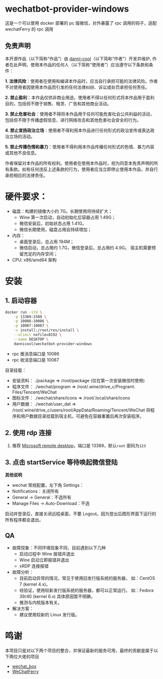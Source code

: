 # wechatbot-provider-windows

这是一个可以使用 docker 部署的 pc 版微信，对外暴露了 rpc 调用的钩子，适配 wechatFerry 的 rpc 调用

## 免责声明

本开源作品（以下简称“作品”）由 [danni-cool](https://github.com/danni-cool)（以下简称“作者”）开发并维护, 作者在此声明，使用本作品的任何人（以下简称“使用者”）应当遵守以下条款和条件：

**1. 法律风险**：使用者在使用和编译本作品时，应当自行承担可能的法律风险。作者不对使用者因使用本作品而引发的任何法律纠纷、诉讼或处罚承担任何责任。

**2. 禁止盈利**：本作品仅供非商业用途。使用者不得以任何形式将本作品用于盈利目的，包括但不限于销售、租赁、广告和其他商业活动。

**3. 禁止危害社会**：使用者不得将本作品用于任何可能危害社会公共利益的活动，包括但不限于传播虚假信息、进行网络攻击和其他危害社会安全的行为。

**4. 禁止宣扬政治立场**：使用者不得利用本作品进行任何形式的政治宣传或表达政治立场的活动。

**5. 禁止传播色情和暴力**：使用者不得利用本作品传播任何形式的色情、暴力内容或其他不良信息。

作者保留对本作品的所有权利。使用者在使用本作品时，视为同意本免责声明的所有条款。如有任何违反上述条款的行为，使用者应当立即停止使用本作品，并自行承担相应的法律责任。

# 硬件要求：

- 磁盘：构建的镜像大小约 7G。长期使用将持续扩大；
  - Wine 第一次启动，自动初始化后容器占用 1.49G；
  - 微信安装后，初始状态占用 1.41G。
  - 微信长期使用，磁盘占用会持续增加；
- 内存：
  - 桌面登录后，总占用 194M；
  - 微信启动，总占用约 1.7G，微信登录后，总占用约 4.9G。 宿主机需要预留充足的内存空间；
- CPU: x86/amd64 架构

# 安装

## 1. 启动容器

```bash
docker run -itd \
    -p 13389:3389 \
    -p 10086:10086 \
    -p 10087:10087 \
    -v install:/root/res/install \
    --ulimit nofile=8192 \
    --name DESKTOP \
    dannicool/wechatbot-provider-windows
```

- rpc 推消息端口是 10086
- rpc 收消息端口是 10087

目录挂载：
- 安装资料： ./package => /root/package (仅在第一次安装微信时使用)
- 程序文件： ./wechat/program => /root/.wine/drive_c/Program\ Files/Tencent/WeChat
- 图标文件： ./wechat/share/icons => /root/.local/share/icons
- 用户数据： ./wechat/user_dat => /root/.wine/drive_c/users/root/AppData/Roaming/Tencent/WeChat
将程序和用户数据目录挂载到宿主机，可避免在容器重置后再次安装程序。

## 2. 使用 rdp 连接

1. 推荐 [Microsoft remote desktop](https://apps.microsoft.com/detail/9wzdncrfj3ps?hl=en-US&gl=US)，端口是 13389，默认`root` 密码为`123`

## 3. 点击 startService 等待唤起微信登陆


**其他说明**

- wechat 常规配置，左下角 Settings：
- Notifications：关闭所有
- General -> General：不选所有
- Manage Files -> Auto-Download：不选

启动并登录后，直接关闭远程桌面，不要 Logout。因为登出后图形界面下运行的所有程序都会退出。

## QA

- 故障现象：不同环境现象不同，目前遇到以下几种
  - 启动过程中 Wine 报错并退出
  - Wine 启动立即报错并退出
  - xRDP 连接报错
- 故障分析：
  - 目前启动异常的情况，常见于使用旧发行版系统的服务器， 如：CentOS 7 (kernel 4.x)。
  - 经验证，使用较新发行版系统的服务器，都可以正常运行。 如：Fedora 39/40 (kernel 6.x) 具体原因暂不明确，
  - 推测与内核版本有关。
- 解决方案：
  - 建议使用较新的 Linux 发行版。


# 鸣谢

本项目只是对以下两个项目的整合，并保证最新的服务可用，最终的贡献是属于以下两位大佬的项目

- [wechat_box](https://github.com/Saroth/docker_wechat)
- [WeChatFerry](https://github.com/lich0821/WeChatFerry)
